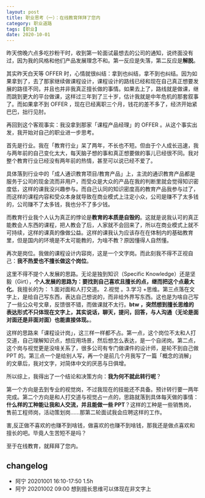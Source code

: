 ```yaml
---
layout: post
title: 职业思考（一）：在线教育拜拜了您内
category: 职业道路
tags: [职业]
date: 2020-10-01
---
```


昨天傍晚六点多吃抄粉干时，收到第一轮面试最想去的公司的通知，说终面没有过，因为我的风格和他们产品发展理念不和。第一反应是失落，第二反应是**解脱**。

其实昨天白天等 OFFER 时，心情就很纠结：拿到也纠结，拿不到也纠结。因为如果拿到了，去了那家继续做课程设计，课程设计的路线已经和现在自己真正想要发展的路径不同，并且也并非我真正擅长做的事情。如果去上了，路线就是做课，继而跳到更大的平台做课，这样过三年到了三十岁，估计我就是中年危机的那套叙事了。而如果拿不到 OFFER ，现在已经离职三个月，钱花的差不多了，经济开始紧巴巴，拙行见肘。

再回到这个客观事实：我没拿到那家「课程产品经理」的 OFFER 。从这个事实出发，我开始对自己的职业进一步思考。

首先是行业。我在「教育行业」呆了两年，不长也不短。但由于个人成长迅速，我与两年前的自己变化太大，每天脑子想的事和真正想要做的事儿已经很不同。我对整个教育行业已经没有两年前的热情，甚至可以说已经不爱了。

具体落到行业中的「成人通识教育项目/教育产品」上，主流的通识教育产品都是服务于公司的现金流而非用户，而受众是大众的产品在我的判断里就会觉得知识密度低，这样的课我没兴趣参与。而自己认同的知识密度高的教育产品我参与过了，而这样的课程内容和受众本身就导致在商业模式上注定小众，公司是赚不了太多钱的，公司赚不了太多钱，我也分不了多少钱。

而教育行业我个人认为真正的悖论是**教育的本质是自毁的**。这就是说我认可的真正能教会人东西的课程，把人教会了后，人家就不会回来了，所以在商业模式上就不可持续，这样的课真的像做公益。这样的课我认为应该存在在体制内的基础教育里，但是国内的环境是不太可能教的，为啥不教？原因懂得人自然懂。

再次是岗位。我做的课程设计内容岗，这是一个文字岗。而此刻我不得不正视自己：**我不热爱也不擅长做这个岗位**。

这里不得不提个人发展的思路。无论是独到知识（Specific Knowledge）还是坚毅（Girt），**个人发展的思路为：要找到自己喜欢且擅长的点，继而把这个点最大化**。我擅长的为： 1.面对面和人打交道。 2.视觉 。3.学习 +思维。第三点落在文字上，是给自己写东西，表达自己想说的，而非给外界写东西。这也是为啥自己写了一些公众号文章，反馈很不错，而做课就不太行。**btw ，突然想到擅长思维的表达形式不只体现在文字上，其实说话，聊天，提问，回答，与人沟通（无论是面对面还是非面对面）也能直接体现。**。

这样的思路来「课程设计岗」，这三样一样都不占。第一点，这个岗位不太和人打交道，自己理解知识点，想应用场景，然后想怎么表达，是一个自闭岗。第二点，这个岗与视觉更是没啥关系了，很多公司有专门做课件的设计师，是轮不到自己做 PPT 的。第三点一个是给别人写，再一个是前几个月我写了一篇「概念的消解」的文章后，我对文字，对简体中文的厌恶与日俱增。

所以综上，我得出了一个结论和决策方向：**我为何不就此转行呢**？

第一个方向是去到专业的视觉岗，不过我现在的技能还不具备。预计转行要一两年完成。第二个方向是和人打交道与视觉占一点的，思路就落到具体每天做的事情：**什么样的工种能让我和人交流，并且能做一些 PPT**？这样的工种是一些销售岗，售前工程师岗，活动策划岗......那第二轮面试我会应聘这样的工作。

害,反正做不喜欢的也赚不到啥钱，做喜欢的也赚不到啥钱，那我还是做点喜欢和擅长的吧。毕竟人生苦短不是吗？

至于在线教育，就拜拜了您内。

## changelog

- 阿宁 20201001 16:10-17:50 1.5h
- 阿宁 20201002 09:00 想到擅长思维可以体现在非文字上


